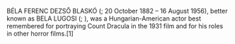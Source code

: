 BÉLA FERENC DEZSŐ BLASKÓ (; 20 October 1882 – 16 August 1956), better known as BELA LUGOSI (; ), was a Hungarian-American actor best remembered for portraying Count Dracula in the 1931 film and for his roles in other horror films.[1]
